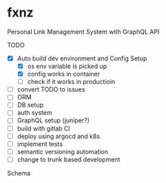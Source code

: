 # fxnz

Personal Link Management System with GraphQL API

TODO

- [x] Auto build dev environment and Config Setup
  - [x] os env variable is picked up  
  - [x] config works in container
  - [ ] check if it works in productioin
- [ ] convert TODO to issues
- [ ] ORM 
- [ ] DB setup
- [ ] auth system
- [ ] GraphQL setup (juniper?)
- [ ] build with gitlab CI
- [ ] deploy using argocd and k8s
- [ ] implement tests
- [ ] semantic versioning automation 
- [ ] change to trunk based development

Schema
